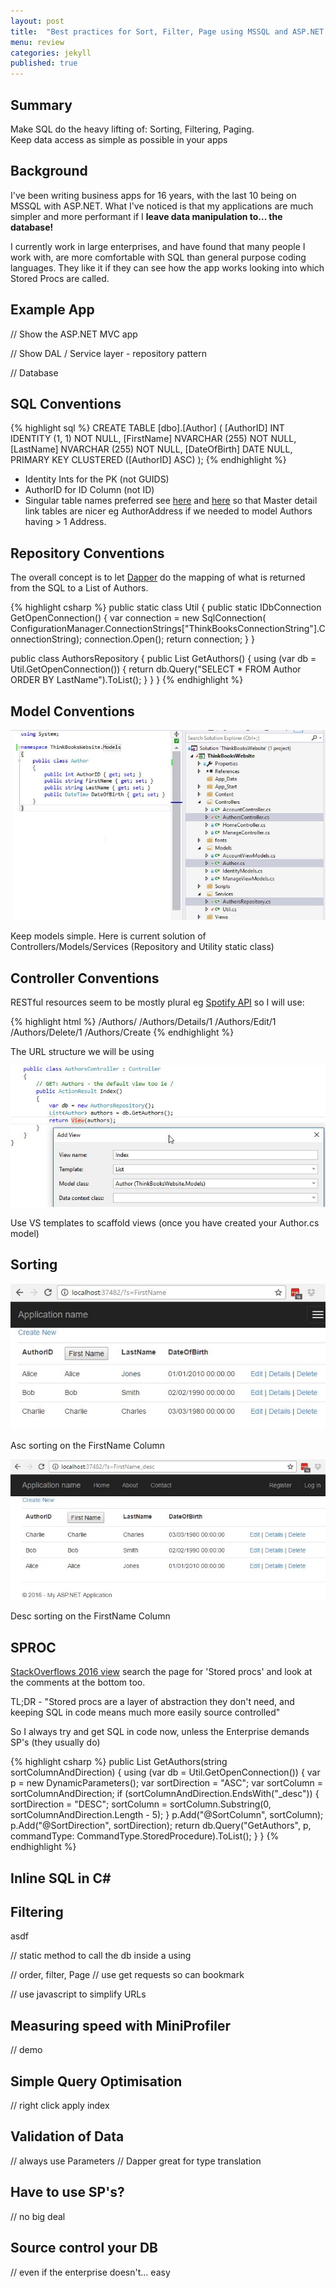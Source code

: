 ```yaml
---
layout: post
title:  "Best practices for Sort, Filter, Page using MSSQL and ASP.NET MVC"
menu: review
categories: jekyll
published: true
---
```

## Summary
Make SQL do the heavy lifting of: Sorting, Filtering, Paging.  
Keep data access as simple as possible in your apps 

## Background
I've been writing business apps for 16 years, with the last 10 being on MSSQL with ASP.NET.  What I've noticed is that my applications are much simpler and more performant if I <b>leave data manipulation to... the database!</b>

I currently work in large enterprises, and have found that many people I work with, are more comfortable with SQL than general purpose coding languages.  They like it if they can see how the app works looking into which Stored Procs are called.

## Example App
 // Show the ASP.NET MVC app

 // Show DAL / Service layer - repository pattern

 // Database 
 
## SQL Conventions
{% highlight sql %}
CREATE TABLE [dbo].[Author] (
    [AuthorID]    INT            IDENTITY (1, 1) NOT NULL,
    [FirstName]   NVARCHAR (255) NOT NULL,
    [LastName]    NVARCHAR (255) NOT NULL,
    [DateOfBirth] DATE           NULL,
    PRIMARY KEY CLUSTERED ([AuthorID] ASC)
);
{% endhighlight %}

* Identity Ints for the PK (not GUIDS)
* AuthorID for ID Column (not ID) 
* Singular table names preferred see [here](http://stackoverflow.com/a/809018/26086) and [here](http://stackoverflow.com/a/5841297/26086)
 so that Master detail link tables are nicer eg AuthorAddress if we needed to model Authors having > 1 Address.

## Repository Conventions
The overall concept is to let [Dapper](https://github.com/StackExchange/dapper-dot-net) do the mapping of what is returned from the SQL to a List of Authors.

{% highlight csharp %}
public static class Util
{
    public static IDbConnection GetOpenConnection()
    {
        var connection = new SqlConnection(
            ConfigurationManager.ConnectionStrings["ThinkBooksConnectionString"].ConnectionString);
        connection.Open();
        return connection;
    }
}

public class AuthorsRepository
{
    public List<Author> GetAuthors()
    {
        using (var db = Util.GetOpenConnection())
        {
            return db.Query<Author>("SELECT * FROM Author ORDER BY LastName").ToList();
        }
    }
}
{% endhighlight %}

## Model Conventions
![Cows](/assets/VSThinkBooks.jpg)
<p>Keep models simple.  Here is current solution of Controllers/Models/Services (Repository and Utility static class)</p>


## Controller Conventions
RESTful resources seem to be mostly plural eg [Spotify API](https://developer.spotify.com/web-api/endpoint-reference/) so I will use:

{% highlight html %}
/Authors/
/Authors/Details/1
/Authors/Edit/1
/Authors/Delete/1
/Authors/Create
{% endhighlight %}
<p>The URL structure we will be using</p>

![Cows](/assets/VSThinkBook2.jpg)
<p>Use VS templates to scaffold views (once you have created your Author.cs model)</p>

## Sorting
![Cows](/assets/ThinkBookSort.jpg)
<p>Asc sorting on the FirstName Column</p>

![Cows](/assets/ThinkBookSort2.jpg)
<p>Desc sorting on the FirstName Column</p>


## SPROC 
[StackOverflows 2016 view](http://nickcraver.com/blog/2016/02/17/stack-overflow-the-architecture-2016-edition/) search the page for 'Stored procs' and look at the comments at the bottom too.

TL;DR - "Stored procs are a layer of abstraction they don't need, and keeping SQL in code means much more easily source controlled"

So I always try and get SQL in code now, unless the Enterprise demands SP's (they usually do)

{% highlight csharp %}
public List<Author> GetAuthors(string sortColumnAndDirection)
{
    using (var db = Util.GetOpenConnection())
    {
        var p = new DynamicParameters();
        var sortDirection = "ASC";
        var sortColumn = sortColumnAndDirection;
        if (sortColumnAndDirection.EndsWith("_desc"))
        {
            sortDirection = "DESC";
            sortColumn = sortColumn.Substring(0, sortColumnAndDirection.Length - 5);
        }
        p.Add("@SortColumn", sortColumn);
        p.Add("@SortDirection", sortDirection);
        return db.Query<Author>("GetAuthors", p, commandType: CommandType.StoredProcedure).ToList();
    }
}
{% endhighlight %}

## Inline SQL in C#


## Filtering
asdf

 // static method to call the db inside a using

 // order, filter, Page
 // use get requests so can bookmark

 // use javascript to simplify URLs

## Measuring speed with MiniProfiler
// demo

## Simple Query Optimisation 
// right click apply index

## Validation of Data 
// always use Parameters
// Dapper great for type translation

## Have to use SP's?
// no big deal

## Source control your DB
// even if the enterprise doesn't... easy




